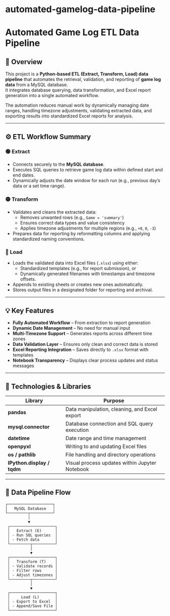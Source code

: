 # automated-gamelog-data-pipeline
# Automated Game Log ETL Data Pipeline

## 🧩 Overview
This project is a **Python-based ETL (Extract, Transform, Load) data pipeline** that automates the retrieval, validation, and reporting of **game log data** from a MySQL database.  
It integrates database querying, data transformation, and Excel report generation into a single automated workflow.

The automation reduces manual work by dynamically managing date ranges, handling timezone adjustments, validating extracted data, and exporting results into standardized Excel reports for analysis.

---

## ⚙️ ETL Workflow Summary

### 🟢 **Extract**
- Connects securely to the **MySQL database**.
- Executes SQL queries to retrieve game log data within defined start and end dates.
- Dynamically adjusts the date window for each run (e.g., previous day’s data or a set time range).

### 🟡 **Transform**
- Validates and cleans the extracted data:
  - Removes unwanted rows (e.g., `Game = 'summary'`)
  - Ensures correct data types and value consistency
  - Applies timezone adjustments for multiple regions (e.g., `+8`, `0`, `-3`)
- Prepares data for reporting by reformatting columns and applying standardized naming conventions.

### 🔵 **Load**
- Loads the validated data into Excel files (`.xlsx`) using either:
  - Standardized templates (e.g., for report submission), or  
  - Dynamically generated filenames with timestamps and timezone offsets.  
- Appends to existing sheets or creates new ones automatically.
- Stores output files in a designated folder for reporting and archival.

---

## 💡 Key Features
- **Fully Automated Workflow** – From extraction to report generation  
- **Dynamic Date Management** – No need for manual input  
- **Multi-Timezone Support** – Generates reports across different time zones  
- **Data Validation Layer** – Ensures only clean and correct data is stored  
- **Excel Reporting Integration** – Saves directly to `.xlsx` format with templates  
- **Notebook Transparency** – Displays clear process updates and status messages

---

## 🧠 Technologies & Libraries
| Library | Purpose |
|----------|----------|
| **pandas** | Data manipulation, cleaning, and Excel export |
| **mysql.connector** | Database connection and SQL query execution |
| **datetime** | Date range and time management |
| **openpyxl** | Writing to and updating Excel files |
| **os / pathlib** | File handling and directory operations |
| **IPython.display / tqdm** | Visual process updates within Jupyter Notebook |

---

## 🧮 Data Pipeline Flow

```
┌────────────────────┐
│   MySQL Database   │
└─────────┬──────────┘
          │
          ▼
 ┌────────────────────┐
 │   Extract (E)      │
 │ - Run SQL queries  │
 │ - Fetch data       │
 └─────────┬──────────┘
           │
           ▼
 ┌────────────────────┐
 │   Transform (T)    │
 │ - Validate records │
 │ - Filter rows      │
 │ - Adjust timezones │
 └─────────┬──────────┘
           │
           ▼
 ┌────────────────────┐
 │     Load (L)       │
 │ - Export to Excel  │
 │ - Append/Save File │
 └────────────────────┘
